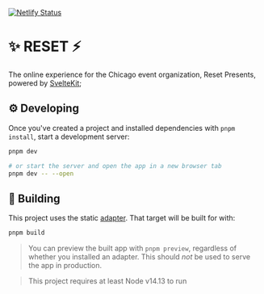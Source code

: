 [![Netlify Status](https://api.netlify.com/api/v1/badges/7befdeff-e928-4eed-b7b6-0552a9bea11a/deploy-status)](https://app.netlify.com/sites/resetpresents/deploys)

# ✨ RESET ⚡️

The online experience for the Chicago event organization, Reset Presents, powered by [SvelteKit](https://github.com/sveltejs/kit);

## ⚙️ Developing

Once you've created a project and installed dependencies with `pnpm install`, start a development server:

```bash
pnpm dev

# or start the server and open the app in a new browser tab
pnpm dev -- --open
```

## 🔨 Building

This project uses the static [adapter](https://kit.svelte.dev/docs#adapters). That target will be built for with:

```bash
pnpm build
```

> You can preview the built app with `pnpm preview`, regardless of whether you installed an adapter. This should _not_ be used to serve the app in production.

> This project requires at least Node v14.13 to run
